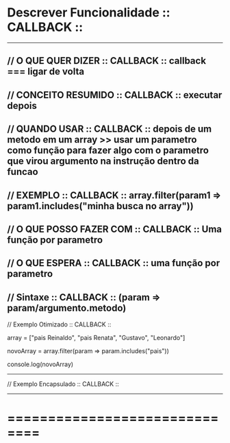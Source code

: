 # Descrever Funcionalidade ::  CALLBACK ::

--------------------------------------

// O QUE QUER DIZER  :: CALLBACK ::
      callback === ligar de volta
--------------------------------------

// CONCEITO RESUMIDO :: CALLBACK ::
      executar depois
--------------------------------------

// QUANDO USAR  :: CALLBACK ::
      depois de um metodo em um array >> usar um parametro como função para fazer algo com o parametro que virou argumento na instrução dentro da funcao
--------------------------------------

// EXEMPLO :: CALLBACK ::
      array.filter(param1 => param1.includes("minha busca no array"))
--------------------------------------

// O QUE POSSO FAZER COM :: CALLBACK ::
      Uma função por parametro
--------------------------------------

// O QUE ESPERA :: CALLBACK :: 
      uma função por parametro
--------------------------------------

// Sintaxe :: CALLBACK ::
      (param => param/argumento.metodo)
--------------------------------------

// Exemplo Otimizado :: CALLBACK ::

array = ["pais Reinaldo", "pais Renata", "Gustavo", "Leonardo"]

novoArray = array.filter(param => param.includes("pais"))

console.log(novoArray)


--------------------------------------

// Exemplo Encapsulado :: CALLBACK ::

--------------------------------------

# ==============================